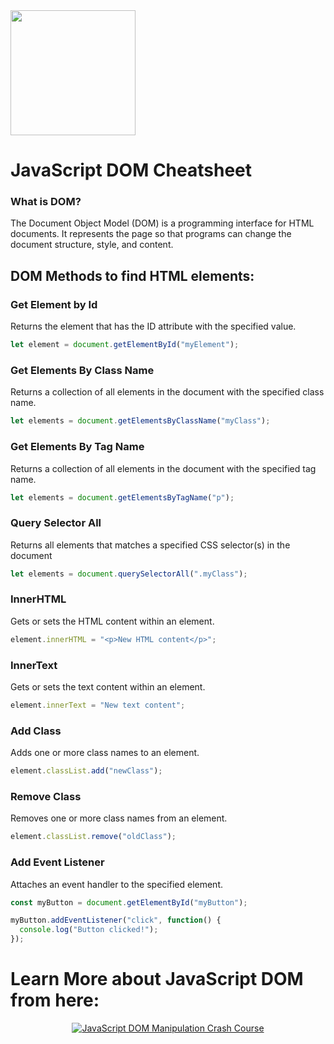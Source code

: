<img src="https://github.com/Vishal-raj-1/Frontend-Development-Essentials/blob/main/Assets/Icons/js.png" width="200px" />

# JavaScript DOM Cheatsheet

### What is DOM?

The Document Object Model (DOM) is a programming interface for HTML documents. It represents the page so that programs can change the document structure, style, and content.

## DOM Methods to find HTML elements:

### Get Element by Id

Returns the element that has the ID attribute with the specified value.

```jsx
let element = document.getElementById("myElement");
```

### Get Elements By Class Name

Returns a collection of all elements in the document with the specified class name.

```jsx
let elements = document.getElementsByClassName("myClass");
```

### Get Elements By Tag Name

Returns a collection of all elements in the document with the specified tag name.

```jsx
let elements = document.getElementsByTagName("p");
```

### Query Selector All

Returns all elements that matches a specified CSS selector(s) in the document

```jsx
let elements = document.querySelectorAll(".myClass");
```

### InnerHTML

Gets or sets the HTML content within an element.

```jsx
element.innerHTML = "<p>New HTML content</p>";
```

### InnerText

Gets or sets the text content within an element.

```jsx
element.innerText = "New text content";
```

### Add Class

Adds one or more class names to an element.

```jsx
element.classList.add("newClass");
```

### Remove Class

Removes one or more class names from an element.

```jsx
element.classList.remove("oldClass");
```

### Add Event Listener

Attaches an event handler to the specified element.

```jsx
const myButton = document.getElementById("myButton");

myButton.addEventListener("click", function() {
  console.log("Button clicked!");
});
```


# Learn More about JavaScript DOM from here:

<div align="center">
  <a href="https://youtu.be/85jzHRTVdsc" >
    <img src="http://img.youtube.com/vi/85jzHRTVdsc/0.jpg" alt="JavaScript DOM Manipulation Crash Course" />
  </a>
</div>
